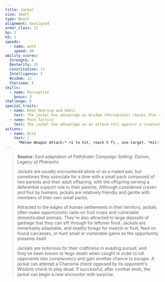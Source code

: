 ```yaml
---
title: Jackal
size: Small
type: Beast
alignment: Unaligned
armor_class: 12
hp: 3
hd: 1
speeds:
  - name: walk
    speed: 40
ability_scores:
  Strength: 8
  Dexterity: 15
  Constitution: 11
  Intelligence: 3
  Wisdom: 12
  Charisma: 6
skills:
  - name: Perception
    bonus: 3
challenge: 0
special_traits:
  - name: Keen Hearing and Smell
    text: The jackal has advantage on Wisdom (Perception) checks that rely on hearing or smell.
  - name: Pack Tactics
    text: The jackal has advantage on an attack roll against a creature if at least one of the jackal's allies is within 5 feet of the creature and the ally isn't incapacitated.
actions:
  - name: Bite
    text: |
      *Melee Weapon Attack:* +1 to hit, reach 5 ft., one target. *Hit:* 1 (1d4 -- 1) piercing damage.
---
```


> **Source:** 5srd adaptation of *Pathfinder Campaign Setting: Osirion, Legacy of Pharaohs*.
>
> Jackals are usually encountered alone or as a mated pair, but sometimes they associate for a time with a small pack composed of two parents and their adult offspring, with the offspring serving a deferential support role to their parents. Although considered craven and foul by humans, jackals are relatively friendly and gentle with members of their own small packs.
>
> Attracted to the edges of human settlements in their territory, jackals often make opportunistic raids on fruit crops and vulnerable domesticated animals. They're also attracted to large deposits of garbage that they can sift through for leftover food. Jackals are remarkably adaptable, and readily forage for insects or fruit, feed on found carcasses, or hunt small or vulnerable game as the opportunity presents itself.
>
> Jackals are notorious for their craftiness in evading pursuit, and they've been known to feign death when caught in order to lull opponents into complacency and gain another chance to escape. A jackal can attempt a Charisma check opposed by its opponent's Wisdom check to play dead. If successful, after combat ends, the jackal can begin a new encounter with surprise.
